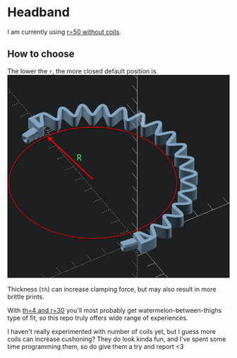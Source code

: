 Headband
====

I am currently using [r=50 without coils](./export/band+coils=....0+th=....2+r=...50.stl).

## How to choose

The lower the `r`, the more closed default position is.
![image showing radius parameter](r_expl.png)

Thickness (`th`) can increase clamping force, but may also result in more brittle prints.

With [th=4 and r=30](./export/band+coils=....0+th=....4+r=...30.stl) you'll most probably get watermelon-between-thighs type of fit, so this repo truly offers wide range of experiences.

I haven't really experimented with number of coils yet, but I guess more coils can increase cushoning?
They do look kinda fun, and I've spent some time programming them, so do give them a try and report <3